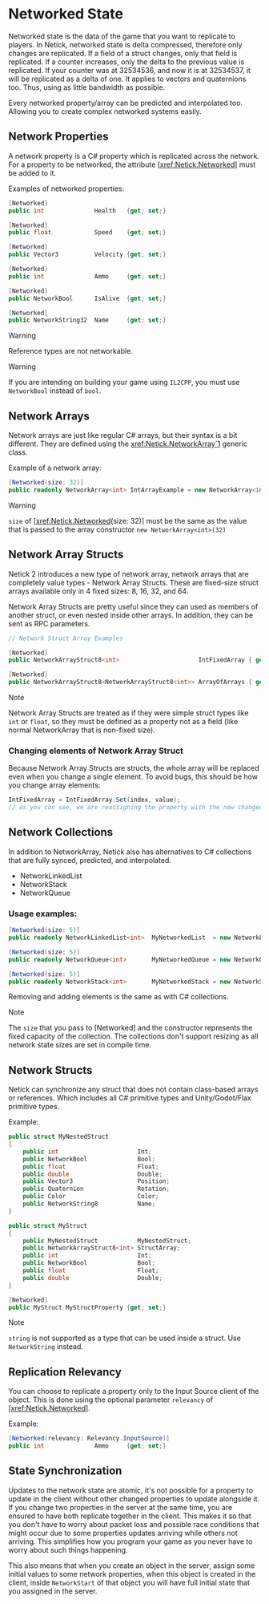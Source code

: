 # Networked State

Networked state is the data of the game that you want to replicate to players. In Netick, networked state is delta compressed, therefore only changes are replicated. If a field of a struct changes, only that field is replicated. If a counter increases, only the delta to the previous value is replicated. If your counter was at 32534536, and now it is at 32534537, it will be replicated as a delta of one. It applies to vectors and quaternions too. Thus, using as little bandwidth as possible.

Every networked property/array can be predicted and interpolated too. Allowing you to create complex networked systems easily.

## Network Properties

A network property is a C# property which is replicated across the network. For a property to be networked, the attribute [<xref:Netick.Networked>] must be added to it. 

Examples of networked properties:

```csharp
[Networked]
public int              Health   {get; set;}

[Networked]
public float            Speed    {get; set;}

[Networked]
public Vector3          Velocity {get; set;}

[Networked]
public int              Ammo     {get; set;}

[Networked]
public NetworkBool      IsAlive  {get; set;}

[Networked]
public NetworkString32  Name     {get; set;}
```

> [!WARNING]
> Reference types are not networkable.

> [!WARNING]
> If you are intending on building your game using `IL2CPP`, you must use `NetworkBool` instead of `bool`.

## Network Arrays

Network arrays are just like regular C# arrays, but their syntax is a bit different. They are defined using the <xref:Netick.NetworkArray`1> generic class.

Example of a network array:

```csharp
[Networked(size: 32)]
public readonly NetworkArray<int> IntArrayExample = new NetworkArray<int>(32) { 55, 66, 77 };
```

> [!WARNING]
> `size` of [<xref:Netick.Networked>(size: 32)] must be the same as the value that is passed to the array constructor `new NetworkArray<int>(32)`

## Network Array Structs

Netick 2 introduces a new type of network array, network arrays that are completely value types - Network Array Structs. These are fixed-size struct arrays available only in 4 fixed sizes: 8, 16, 32, and 64.

Network Array Structs are pretty useful since they can used as members of another struct, or even nested inside other arrays. In addition, they can be sent as RPC parameters.

```csharp
// Network Struct Array Examples

[Networked]
public NetworkArrayStruct8<int>                      IntFixedArray { get; set; } = new int[] {1 , 4 ,5}.ToNetworkStructArray8();

[Networked]
public NetworkArrayStruct8<NetworkArrayStruct8<int>> ArrayOfArrays { get; set; };
```

> [!Note]
> Network Array Structs are treated as if they were simple struct types like `int` or `float`, so they must be defined as a property not as a field (like normal NetworkArray that is non-fixed size).

### Changing elements of Network Array Struct

Because Network Array Structs are structs, the whole array will be replaced even when you change a single element. To avoid bugs, this should be how you change array elements:

```csharp
IntFixedArray = IntFixedArray.Set(index, value);
// as you can see, we are reassigning the property with the new changed array which has the change.
```

## Network Collections

In addition to NetworkArray, Netick also has alternatives to C# collections that are fully synced, predicted, and interpolated.

- NetworkLinkedList<T>
- NetworkStack<T>
- NetworkQueue<T>

### Usage examples:

```csharp
[Networked(size: 5)]
public readonly NetworkLinkedList<int>  MyNetworkedList  = new NetworkLinkedList<int>(5);

[Networked(size: 5)]
public readonly NetworkQueue<int>       MyNetworkedQueue = new NetworkQueue<int>(5);

[Networked(size: 5)]
public readonly NetworkStack<int>       MyNetworkedStack = new NetworkStack<int>(5);
```

Removing and adding elements is the same as with C# collections.

> [!Note]
> The `size` that you pass to [Networked] and the constructor represents the fixed capacity of the collection. The collections don't support resizing as all network state sizes are set in compile time.

## Network Structs

Netick can synchronize any struct that does not contain class-based arrays or references. Which includes all C# primitive types and Unity/Godot/Flax primitive types.

Example:

```csharp
public struct MyNestedStruct
{
    public int                      Int;
    public NetworkBool              Bool;
    public float                    Float;
    public double                   Double;
    public Vector3                  Position;
    public Quaternion               Rotation;
    public Color                    Color;
    public NetworkString8           Name;
}

public struct MyStruct
{
    public MyNestedStruct           MyNestedStruct;
    public NetworkArrayStruct8<int> StructArray;
    public int                      Int;
    public NetworkBool              Bool;
    public float                    Float;
    public double                   Double;
}

[Networked]
public MyStruct MyStructProperty {get; set;}
```

> [!Note] 
> `string` is not supported as a type that can be used inside a struct. Use `NetworkString` instead.

## Replication Relevancy

You can choose to replicate a property only to the Input Source client of the object. This is done using the optional parameter `relevancy` of [<xref:Netick.Networked>]. 

Example:

```csharp
[Networked(relevancy: Relevancy.InputSource)] 
public int              Ammo     {get; set;}
```


## State Synchronization

Updates to the network state are atomic, it's not possible for a property to update in the client without other changed properties to update alongside it. If you change two properties in the server at the same time, you are ensured to have both replicate together in the client. This makes it so that you don't have to worry about packet loss and possible race conditions that might occur due to some properties updates arriving while others not arriving. This simplifies how you program your game as you never have to worry about such things happening.

This also means that when you create an object in the server, assign some initial values to some network properties, when this object is created in the client, inside `NetworkStart` of that object you will have full initial state that you assigned in the server. 

